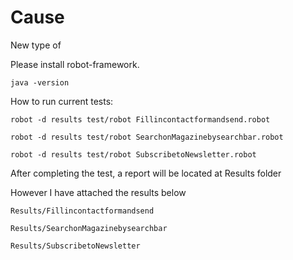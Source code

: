 # Cause
New type of


Please install  robot-framework.

 `java -version`

How to run current tests:

`robot -d results test/robot Fillincontactformandsend.robot`

`robot -d results test/robot SearchonMagazinebysearchbar.robot`

`robot -d results test/robot SubscribetoNewsletter.robot`

After completing the test, a report will be located at Results folder

However I have attached the results below

`Results/Fillincontactformandsend`

`Results/SearchonMagazinebysearchbar`

`Results/SubscribetoNewsletter`

